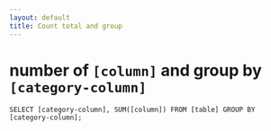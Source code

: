 ```yaml
---
layout: default
title: Count total and group
---
```


# number of `[column]` and group by `[category-column]`

 `SELECT [category-column], SUM([column]) FROM [table] GROUP BY [category-column];`
